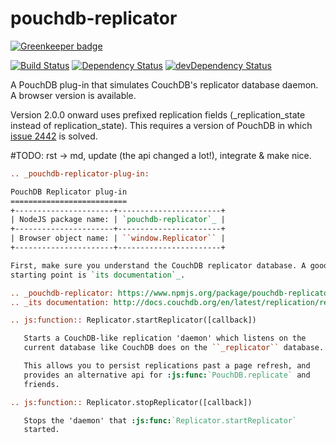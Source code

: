 pouchdb-replicator
==================

[![Greenkeeper badge](https://badges.greenkeeper.io/pouchdb/pouchdb-replicator.svg)](https://greenkeeper.io/)

[![Build Status](https://travis-ci.org/pouchdb/pouchdb-replicator.svg?branch=master)](https://travis-ci.org/pouchdb/pouchdb-replicator)
[![Dependency Status](https://david-dm.org/pouchdb/pouchdb-replicator.svg)](https://david-dm.org/pouchdb/pouchdb-replicator)
[![devDependency Status](https://david-dm.org/pouchdb/pouchdb-replicator/dev-status.svg)](https://david-dm.org/pouchdb/pouchdb-replicator#info=devDependencies)

A PouchDB plug-in that simulates CouchDB's replicator database daemon. A
browser version is available.

Version 2.0.0 onward uses prefixed replication fields (_replication_state
instead of replication_state). This requires a version of PouchDB in which
[issue 2442](https://github.com/pouchdb/pouchdb/issues/2442) is solved.

#TODO: rst -> md, update (the api changed a lot!), integrate & make nice.
```rst
.. _pouchdb-replicator-plug-in:

PouchDB Replicator plug-in
==========================
+----------------------+-----------------------+
| NodeJS package name: | `pouchdb-replicator`_ |
+----------------------+-----------------------+
| Browser object name: | ``window.Replicator`` |
+----------------------+-----------------------+

First, make sure you understand the CouchDB replicator database. A good
starting point is `its documentation`_.

.. _pouchdb-replicator: https://www.npmjs.org/package/pouchdb-replicator
.. _its documentation: http://docs.couchdb.org/en/latest/replication/replicator.html

.. js:function:: Replicator.startReplicator([callback])

   Starts a CouchDB-like replication 'daemon' which listens on the
   current database like CouchDB does on the ``_replicator`` database.

   This allows you to persist replications past a page refresh, and
   provides an alternative api for :js:func:`PouchDB.replicate` and
   friends.

.. js:function:: Replicator.stopReplicator([callback])

   Stops the 'daemon' that :js:func:`Replicator.startReplicator`
   started.
```
